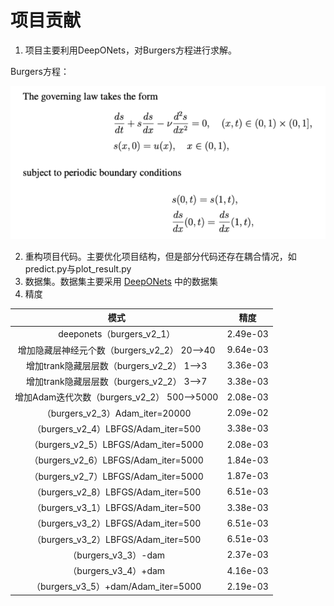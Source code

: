 # 项目贡献

1. 项目主要利用DeepONets，对Burgers方程进行求解。

Burgers方程：

![](md_file/bugers_equation.png)

2. 重构项目代码。主要优化项目结构，但是部分代码还存在耦合情况，如predict.py与plot_result.py
3. 数据集。数据集主要采用 [DeepONets](https://github.com/PredictiveIntelligenceLab/Physics-informed-DeepONets.git) 中的数据集
4. 精度

|                 模式                  | 精度       |
|:-----------------------------------:|----------|
|       deeponets（burgers_v2_1）       | 2.49e-03 |
|  增加隐藏层神经元个数（burgers_v2_2） 20-->40   | 9.64e-03 |
|  增加trank隐藏层层数（burgers_v2_2） 1-->3   | 3.36e-03 |
|  增加trank隐藏层层数（burgers_v2_2） 3-->7   | 3.38e-03 |
| 增加Adam迭代次数（burgers_v2_2） 500-->5000 | 2.08e-03 |
|    （burgers_v2_3）Adam_iter=20000    | 2.09e-02 |
|  （burgers_v2_4）LBFGS/Adam_iter=500  | 3.38e-03 |
| （burgers_v2_5）LBFGS/Adam_iter=5000  | 2.08e-03 |
| （burgers_v2_6）LBFGS/Adam_iter=5000  | 1.84e-03 |
| （burgers_v2_7）LBFGS/Adam_iter=5000  | 1.87e-03 |
|  （burgers_v2_8）LBFGS/Adam_iter=500  | 6.51e-03 |
|  （burgers_v3_1）LBFGS/Adam_iter=500  | 3.38e-03 |
|  （burgers_v3_2）LBFGS/Adam_iter=500  | 6.51e-03 |
|  （burgers_v3_2）LBFGS/Adam_iter=500  | 6.51e-03 |
|         （burgers_v3_3）-dam          | 2.37e-03 |
|         （burgers_v3_4）+dam          | 4.16e-03 |
|  （burgers_v3_5）+dam/Adam_iter=5000  | 2.19e-03    |

